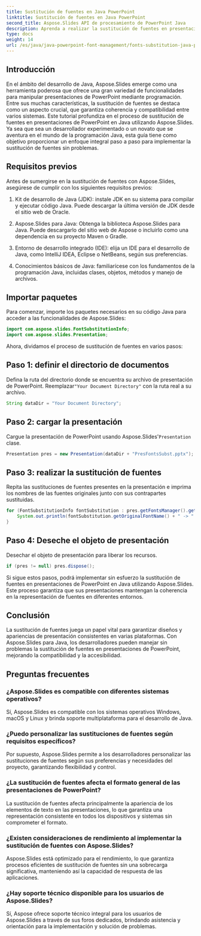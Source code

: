 ```yaml
---
title: Sustitución de fuentes en Java PowerPoint
linktitle: Sustitución de fuentes en Java PowerPoint
second_title: Aspose.Slides API de procesamiento de PowerPoint Java
description: Aprenda a realizar la sustitución de fuentes en presentaciones de PowerPoint en Java utilizando Aspose.Slides. Mejore la compatibilidad y la coherencia sin esfuerzo.
type: docs
weight: 14
url: /es/java/java-powerpoint-font-management/fonts-substitution-java-powerpoint/
---
```

## Introducción

En el ámbito del desarrollo de Java, Aspose.Slides emerge como una herramienta poderosa que ofrece una gran variedad de funcionalidades para manipular presentaciones de PowerPoint mediante programación. Entre sus muchas características, la sustitución de fuentes se destaca como un aspecto crucial, que garantiza coherencia y compatibilidad entre varios sistemas. Este tutorial profundiza en el proceso de sustitución de fuentes en presentaciones de PowerPoint en Java utilizando Aspose.Slides. Ya sea que sea un desarrollador experimentado o un novato que se aventura en el mundo de la programación Java, esta guía tiene como objetivo proporcionar un enfoque integral paso a paso para implementar la sustitución de fuentes sin problemas.

## Requisitos previos

Antes de sumergirse en la sustitución de fuentes con Aspose.Slides, asegúrese de cumplir con los siguientes requisitos previos:

1. Kit de desarrollo de Java (JDK): instale JDK en su sistema para compilar y ejecutar código Java. Puede descargar la última versión de JDK desde el sitio web de Oracle.

2. Aspose.Slides para Java: Obtenga la biblioteca Aspose.Slides para Java. Puede descargarlo del sitio web de Aspose o incluirlo como una dependencia en su proyecto Maven o Gradle.

3. Entorno de desarrollo integrado (IDE): elija un IDE para el desarrollo de Java, como IntelliJ IDEA, Eclipse o NetBeans, según sus preferencias.

4. Conocimientos básicos de Java: familiarícese con los fundamentos de la programación Java, incluidas clases, objetos, métodos y manejo de archivos.

## Importar paquetes

Para comenzar, importe los paquetes necesarios en su código Java para acceder a las funcionalidades de Aspose.Slides:

```java
import com.aspose.slides.FontSubstitutionInfo;
import com.aspose.slides.Presentation;
```

Ahora, dividamos el proceso de sustitución de fuentes en varios pasos:

## Paso 1: definir el directorio de documentos

 Defina la ruta del directorio donde se encuentra su archivo de presentación de PowerPoint. Reemplazar`"Your Document Directory"` con la ruta real a su archivo.

```java
String dataDir = "Your Document Directory";
```

## Paso 2: cargar la presentación

 Cargue la presentación de PowerPoint usando Aspose.Slides'`Presentation` clase.

```java
Presentation pres = new Presentation(dataDir + "PresFontsSubst.pptx");
```

## Paso 3: realizar la sustitución de fuentes

Repita las sustituciones de fuentes presentes en la presentación e imprima los nombres de las fuentes originales junto con sus contrapartes sustituidas.

```java
for (FontSubstitutionInfo fontSubstitution : pres.getFontsManager().getSubstitutions()) {
    System.out.println(fontSubstitution.getOriginalFontName() + " -> " + fontSubstitution.getSubstitutedFontName());
}
```

## Paso 4: Deseche el objeto de presentación

Desechar el objeto de presentación para liberar los recursos.

```java
if (pres != null) pres.dispose();
```

Si sigue estos pasos, podrá implementar sin esfuerzo la sustitución de fuentes en presentaciones de PowerPoint en Java utilizando Aspose.Slides. Este proceso garantiza que sus presentaciones mantengan la coherencia en la representación de fuentes en diferentes entornos.

## Conclusión

La sustitución de fuentes juega un papel vital para garantizar diseños y apariencias de presentación consistentes en varias plataformas. Con Aspose.Slides para Java, los desarrolladores pueden manejar sin problemas la sustitución de fuentes en presentaciones de PowerPoint, mejorando la compatibilidad y la accesibilidad.

## Preguntas frecuentes

### ¿Aspose.Slides es compatible con diferentes sistemas operativos?
Sí, Aspose.Slides es compatible con los sistemas operativos Windows, macOS y Linux y brinda soporte multiplataforma para el desarrollo de Java.

### ¿Puedo personalizar las sustituciones de fuentes según requisitos específicos?
Por supuesto, Aspose.Slides permite a los desarrolladores personalizar las sustituciones de fuentes según sus preferencias y necesidades del proyecto, garantizando flexibilidad y control.

### ¿La sustitución de fuentes afecta el formato general de las presentaciones de PowerPoint?
La sustitución de fuentes afecta principalmente la apariencia de los elementos de texto en las presentaciones, lo que garantiza una representación consistente en todos los dispositivos y sistemas sin comprometer el formato.

### ¿Existen consideraciones de rendimiento al implementar la sustitución de fuentes con Aspose.Slides?
Aspose.Slides está optimizado para el rendimiento, lo que garantiza procesos eficientes de sustitución de fuentes sin una sobrecarga significativa, manteniendo así la capacidad de respuesta de las aplicaciones.

### ¿Hay soporte técnico disponible para los usuarios de Aspose.Slides?
Sí, Aspose ofrece soporte técnico integral para los usuarios de Aspose.Slides a través de sus foros dedicados, brindando asistencia y orientación para la implementación y solución de problemas.